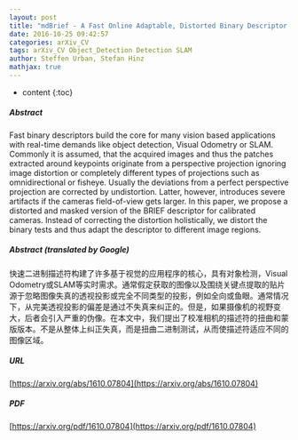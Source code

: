 ```yaml
---
layout: post
title: "mdBrief - A Fast Online Adaptable, Distorted Binary Descriptor for Real-Time Applications Using Calibrated Wide-Angle Or Fisheye Cameras"
date: 2016-10-25 09:42:57
categories: arXiv_CV
tags: arXiv_CV Object_Detection Detection SLAM
author: Steffen Urban, Stefan Hinz
mathjax: true
---
```


* content
{:toc}

##### Abstract
Fast binary descriptors build the core for many vision based applications with real-time demands like object detection, Visual Odometry or SLAM. Commonly it is assumed, that the acquired images and thus the patches extracted around keypoints originate from a perspective projection ignoring image distortion or completely different types of projections such as omnidirectional or fisheye. Usually the deviations from a perfect perspective projection are corrected by undistortion. Latter, however, introduces severe artifacts if the cameras field-of-view gets larger. In this paper, we propose a distorted and masked version of the BRIEF descriptor for calibrated cameras. Instead of correcting the distortion holistically, we distort the binary tests and thus adapt the descriptor to different image regions.

##### Abstract (translated by Google)
快速二进制描述符构建了许多基于视觉的应用程序的核心，具有对象检测，Visual Odometry或SLAM等实时需求。通常假定获取的图像以及围绕关键点提取的贴片源于忽略图像失真的透视投影或完全不同类型的投影，例如全向或鱼眼。通常情况下，从完美透视投影的偏差是通过不失真来纠正的。但是，如果摄像机的视野变大，后者会引入严重的伪像。在本文中，我们提出了校准相机的描述符的扭曲和蒙版版本。不是从整体上纠正失真，而是扭曲二进制测试，从而使描述符适应不同的图像区域。

##### URL
[https://arxiv.org/abs/1610.07804](https://arxiv.org/abs/1610.07804)

##### PDF
[https://arxiv.org/pdf/1610.07804](https://arxiv.org/pdf/1610.07804)

